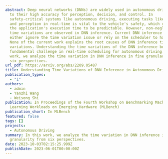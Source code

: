 ```yaml
---
abstract: Deep neural networks (DNNs) are widely used in autonomous driving due
  to their high accuracy for perception, decision, and control. In
  safety-critical systems like autonomous driving, executing tasks like sensing
  and perception in real-time is vital to the vehicle's safety, which requires
  the application's execution time to be predictable. However, non-negligible
  time variations are observed in DNN inference. Current DNN inference studies
  either ignore the time variation issue or rely on the scheduler to handle it.
  None of the current work explains the root causes of DNN inference time
  variations. Understanding the time variations of the DNN inference becomes a
  fundamental challenge in real-time scheduling for autonomous driving. In this
  work, we analyze the time variation in DNN inference in fine granularity from
  six perspectives.
url_pdf: https://arxiv.org/abs/2209.05487
title: Understanding Time Variations of DNN Inference in Autonomous Driving
publication_types:
  - "1"
authors:
  - admin
  - Yanzhi Wang
  - Weisong Shi
publication: In Proceedings of the Fourth Workshop on Benchmarking Machine
  Learning Workloads on Emerging Hardware (MLBench)
publication_short: In MLBench
featured: false
tags: []
projects:
  - Autonomous Driving
summary: In this work, we analyze the time variation in DNN inference in fine
  granularity from six perspectives.
date: 2023-10-03T02:15:25.999Z
publishDate: 2023-06-01T00:00:00Z
---
```

